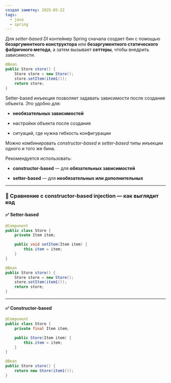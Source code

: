 ```yaml
---
создал заметку: 2025-05-22
tags:
  - java
  - spring
---
```

Для _setter-based DI_ контейнер Spring сначала создает бин с помощью **безаргументного конструктора** или **безаргументного статического фабричного метода**, а затем вызывает **сеттеры**, чтобы внедрить зависимости.

```java
@Bean
public Store store() {
    Store store = new Store();
    store.setItem(item1());
    return store;
}
```

Setter-based инъекция позволяет задавать зависимости после создания объекта. Это удобно для:

- **необязательных зависимостей**

- настройки объекта после создания

- ситуаций, где нужна гибкость конфигурации


Можно комбинировать _constructor-based_ и _setter-based_ типы инъекции одного и того же бина.  

Рекомендуется использовать:

- **constructor-based** — для **обязательных зависимостей**

- **setter-based** — для **необязательных или дополнительных**

---

### 🔸 Сравнение с constructor-based injection — как выглядит код

#### ✅ Setter-based

```java
@Component
public class Store {
    private Item item;

    public void setItem(Item item) {
        this.item = item;
    }
}
```

```java
@Bean
public Store store() {
    Store store = new Store();
    store.setItem(item1());
    return store;
}
```

---

#### ✅ Constructor-based

```java
@Component
public class Store {
    private final Item item;

    public Store(Item item) {
        this.item = item;
    }
}
```

```java
@Bean
public Store store() {
    return new Store(item1());
}
```
